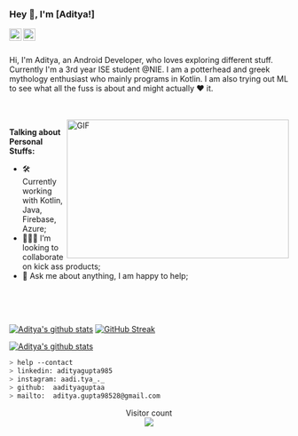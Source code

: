 

### Hey 👋, I'm [Aditya!]

<a href="https://twitter.com/Fsociety_98_">
  <img align="left" alt="Aditya Gupta" | Twitter" width="22px" src="https://cdn.jsdelivr.net/npm/simple-icons@v3/icons/twitter.svg" />
</a>
<a href="https://www.linkedin.com/in/adityagupta985/">
  <img align="left" alt="Aditya's LinkdeIN" width="22px" src="https://cdn.jsdelivr.net/npm/simple-icons@v3/icons/linkedin.svg" />
</a>


<br />
<br />

Hi, I'm Aditya, an Android Developer, who loves exploring different stuff. Currently I'm a 3rd year ISE student @NIE. I am a potterhead and greek mythology enthusiast who mainly programs in Kotlin. I am also trying out ML to see what all the fuss is about and might actually ❤ it.

<br/>
<br/>

  <img align="right" height="250" width="400" alt="GIF" src="https://miro.medium.com/max/1360/1*IRGHmiGsa16stedQvIaZfw.gif" />

**Talking about Personal Stuffs:**

- 🛠 Currently working with Kotlin, Java, Firebase, Azure; 
- 👨🏻‍💻 I’m looking to collaborate on kick ass products;
- 💬 Ask me about anything, I am happy to help;
<br/>
<br/>
<br/>
                                     
                                                                                       
[![Aditya's github stats](https://github-readme-stats.vercel.app/api?username=aadityaguptaa&show_icons=true&count_private=true)](https://github.com/aadityaguptaa/)
       [![GitHub Streak](https://github-readme-streak-stats.herokuapp.com/?user=aadityaguptaa)](https://git.io/streak-stats)

[![Aditya's github stats](https://github-readme-stats.vercel.app/api/top-langs/?username=aadityaguptaa&show_icons=true&layout=compact&exclude_repo=languageProcessing&hide=batchfile,html,css&count_private=true)](https://github.com/aadityaguptaa/)





       
````bash
> help --contact
> linkedin: adityagupta985
> instagram: aadi.tya_._
> github:  aadityaguptaa
> mailto:  aditya.gupta98528@gmail.com
````
  
<p align="center"> 
  Visitor count<br>
  <img src="https://profile-counter.glitch.me/aadityaguptaa/count.svg" />
</p>


  


